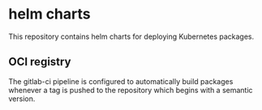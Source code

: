 # helm charts

This repository contains helm charts for deploying Kubernetes packages.


## OCI registry

The gitlab-ci pipeline is configured to automatically build packages
whenever a tag is pushed to the repository which begins with a semantic 
version.
